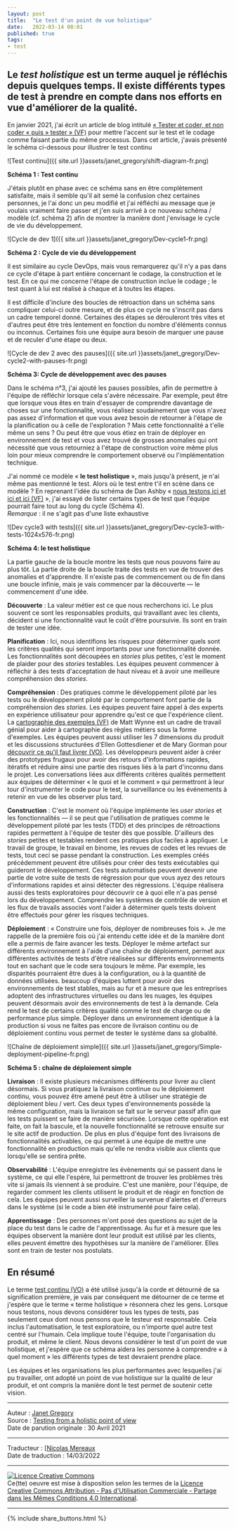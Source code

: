 ```yaml
---
layout: post
title:  "Le test d'un point de vue holistique"
date:   2022-03-14 00:01
published: true
tags:
- test
---
```


## Le _test holistique_ est un terme auquel je réfléchis depuis quelques temps. Il existe différents types de test à prendre en compte dans nos efforts en vue d'améliorer de la qualité.

En janvier 2021, j'ai écrit un article de blog intitulé [« Tester et coder, et non coder « puis » tester » (VF)](http://www.les-traducteurs-agiles.org/2022/03/07/tester-et-coder-et-non-coder-puis-tester.html) pour mettre l'accent sur le test et le codage comme faisant partie du même processus. Dans cet article, j'avais présenté le schéma ci-dessous pour illustrer le test continu

![Test continu]({{ site.url }}assets/janet_gregory/shift-diagram-fr.png)

**Schéma 1 : Test continu**

J'étais plutôt en phase avec ce schéma sans en être complètement satisfaite, mais il semble qu'il ait semé la confusion chez certaines personnes, je l'ai donc un peu modifié et j'ai réfléchi au message que je voulais vraiment faire passer et j'en suis arrivé à ce nouveau schéma / modèle (cf. schéma 2) afin de montrer la manière dont j'envisage le cycle de vie du développement.

![Cycle de dev 1]({{ site.url }}assets/janet_gregory/Dev-cycle1-fr.png)

**Schéma 2 : Cycle de vie du développement**

Il est similaire au cycle DevOps, mais vous remarquerez qu'il n'y a pas dans ce cycle d'étape à part entière concernant le codage, la construction et le test. En ce qui me concerne l'étape de construction inclue le codage ; le test quant à lui est réalisé à chaque et à toutes les étapes.

Il est difficile d'inclure des boucles de rétroaction dans un schéma sans compliquer celui-ci outre mesure, et de plus ce cycle ne s'inscrit pas dans un cadre temporel donné. Certaines des étapes se dérouleront très vites et d'autres peut être très lentement en fonction du nombre d'éléments connus ou inconnus. Certaines fois une équipe aura besoin de marquer une pause et de reculer d'une étape ou deux.

![Cycle de dev 2 avec des pauses]({{ site.url }}assets/janet_gregory/Dev-cycle2-with-pauses-fr.png)

**Schéma 3: Cycle de développement avec des pauses**

Dans le schéma n°3, j'ai ajouté les pauses possibles, afin de permettre à l'équipe de réfléchir lorsque cela s'avère nécessaire. Par exemple, peut être que lorsque vous êtes en train d'essayer de comprendre davantage de choses sur une fonctionnalité, vous réalisez soudainement que vous n'avez pas assez d'information et que vous avez besoin de retourner à l'étape de la planification ou à celle de l'exploration ? Mais cette fonctionnalité a t'elle même un sens ? Ou peut être que vous étiez en train de déployer en environnement de test et vous avez trouvé de grosses anomalies qui ont nécessité que vous retourniez à l'étape de construction voire même plus loin pour mieux comprendre le comportement observé ou l'implémentation technique.

J'ai nommé ce modèle « **le test holistique** », mais jusqu'à présent, je n'ai même pas mentionné le test. Alors où le test entre t'il en scène dans ce modèle ? En reprenant l'idée du schéma de Dan Ashby « [nous testons ici et ici et ici (VF)](http://www.les-traducteurs-agiles.org/2018/07/08/les-tests-continus-dans-devops.html) », j'ai essayé de lister certains types de test que l'équipe pourrait faire tout au long du cycle (Schéma 4).  
_Remarque_ : il ne s'agit pas d'une liste exhaustive

![Dev cycle3 with tests]({{ site.url }}assets/janet_gregory/Dev-cycle3-with-tests-1024x576-fr.png)

**Schéma 4: le test holistique**

La partie gauche de la boucle montre les tests que nous pouvons faire au plus tôt. La partie droite de la boucle traite des tests en vue de trouver des anomalies et d'apprendre. Il n'existe pas de commencement ou de fin dans une boucle infinie, mais je vais commencer par la découverte — le commencement d'une idée.

**Découverte** : La valeur métier est ce que nous recherchons ici. Le plus souvent ce sont les responsables produits, qui travaillant avec les clients, décident si une fonctionnalité vaut le coût d'être poursuivie. Ils sont en train de tester une idée.

**Planification** : Ici, nous identifions les risques pour déterminer quels sont les critères qualités qui seront importants pour une fonctionnalité donnée. Les fonctionnalités sont découpées en _stories_ plus petites, c'est le moment de plaider pour des _stories_ testables. Les équipes peuvent commencer à réfléchir à des tests d'acceptation de haut niveau et à avoir une meilleure compréhension des _stories_.

**Compréhension** : Des pratiques comme le développement piloté par les tests ou le développement piloté par le comportement font partie de la compréhension des _stories_. Les équipes peuvent faire appel à des experts en expérience utilisateur pour apprendre qu'est ce que l'expérience client. La [cartographie des exemples (VF)](http://www.les-traducteurs-agiles.org/2017/03/21/presentation-cartographie-des-exemples.html) de Matt Wynne est un cadre de travail génial pour aider à cartographie des règles métiers sous la forme d'exemples. Les équipes peuvent aussi utiliser les 7 dimensions du produit et les discussions structurées d'Ellen Gottesdiener et de Mary Gorman pour [découvrir ce qu'il faut livrer (VO)](https://www.discovertodeliver.com/). Les développeurs peuvent aider à créer des prototypes frugaux pour avoir des retours d'informations rapides, itératifs et réduire ainsi une partie des risques liés à la part d'inconnu dans le projet. Les conversations liées aux différents critères qualités permettent aux équipes de déterminer « le quoi et le comment » qui permettront à leur tour d'instrumenter le code pour le test, la surveillance ou les événements à retenir en vue de les observer plus tard.

**Construction** : C'est le moment où l'équipe implémente les _user stories_ et les fonctionnalités — il se peut que l'utilisation de pratiques comme le développement piloté par les tests (TDD) et des principes de rétroactions rapides permettent à l'équipe de tester dès que possible. D'ailleurs des _stories_ petites et testables rendent ces pratiques plus faciles à appliquer. Le travail de groupe, le travail en binome, les revues de codes et les revues de tests, tout ceci se passe pendant la construction. Les exemples créés précédemment peuvent être utilisés pour créer des tests exécutables qui guideront le développement. Ces tests automatisés peuvent devenir une partie de votre suite de tests de régression pour que vous ayez des retours d'informations rapides et ainsi détecter des régressions. L'équipe réalisera aussi des tests exploratoires pour découvrir ce à quoi elle n'a pas pensé lors du développement. Comprendre les systèmes de contrôle de version et les flux de travails associés vont l'aider à déterminer quels tests doivent être effectués pour gérer les risques techniques.

**Déploiement** : « Construire une fois, déployer de nombreuses fois ». Je me rappelle de la première fois où j'ai entendu cette idée et de la manière dont elle a permis de faire avancer les tests. Déployer le même artefact sur différents environnement à l'aide d'une chaîne de déploiement, permet aux différentes activités de tests d'être réalisées sur différents environnements tout en sachant que le code sera toujours le même. Par exemple, les disparités pourraient être dues à la configuration, ou à la quantité de données utilisées. beaucoup d'équipes luttent pour avoir des environnements de test stables, mais au fur et à mesure que les entreprises adoptent des infrastructures virtuelles ou dans les nuages, les équipes peuvent désormais avoir des environnements de test à la demande. Cela rend le test de certains critères qualité comme le test de charge ou de performance plus simple. Déployer dans un environnement identique à la production si vous ne faites pas encore de livraison continu ou de déploiement continu vous permet de tester le système dans sa globalité.

![Chaîne de déploiement simple]({{ site.url }}assets/janet_gregory/Simple-deployment-pipeline-fr.png)

**Schéma 5 : chaîne de déploiement simple**

**Livraison** : Il existe plusieurs mécanismes différents pour livrer au client désormais. Si vous pratiquez la livraison continue ou le déploiement continu, vous pouvez être amené peut être à utiliser une stratégie de déploiement bleu / vert. Ces deux types d'environnements possède la même configuration, mais la livraison se fait sur le serveur passif afin que les tests puissent se faire de manière sécurisée. Lorsque cette opération est faite, on fait la bascule, et la nouvelle fonctionnalité se retrouve ensuite sur le site actif de production. De plus en plus d'équipe font des livraisons de fonctionnalités activables, ce qui permet à une équipe de mettre une fonctionnalité en production mais qu'elle ne rendra visible aux clients que lorsqu'elle se sentira prête.

**Observabilité** : L'équipe enregistre les évènements qui se passent dans le système, ce qui elle l'espère, lui permettront de trouver les problèmes très vite si jamais ils viennent à se produire. C'est une manière, pour l'équipe, de regarder comment les clients utilisent le produit et de réagir en fonction de cela. Les équipes peuvent aussi surveiller la survenue d'alertes et d'erreurs dans le système (si le code a bien été instrumenté pour faire cela).

**Apprentissage** : Des personnes m'ont posé des questions au sujet de la place du test dans le cadre de l'apprentissage. Au fur et à mesure que les équipes observent la manière dont leur produit est utilisé par les clients, elles peuvent émettre des hypothèses sur la manière de l'améliorer. Elles sont en train de tester nos postulats.

## En résumé

Le terme [test continu (VO)](https://www.mabl.com/blog/what-does-continuous-testing-actually-mean) a été utilisé jusqu'à la corde et détourné de sa signification première, je vais par conséquent me détourner de ce terme et j'espère que le terme « terme holistique » résonnera chez les gens. Lorsque nous testons, nous devons considérer tous les types de tests, pas seulement ceux dont nous pensons que le testeur est responsable. Cela inclus l'automatisation, le test exploratoire, ou n'importe quel autre test centré sur l'humain. Cela implique toute l'équipe, toute l'organisation du produit, et même le client. Nous devons considérer le test d'un point de vue holistique, et j'espère que ce schéma aidera les personne à comprendre « à quel moment » les différents types de test devraient prendre place.

Les équipes et les organisations les plus performantes avec lesquelles j'ai pu travailler, ont adopté un point de vue holistique sur la qualité de leur produit, et ont compris la manière dont le test permet de soutenir cette vision.

---
Auteur : [Janet Gregory](https://janetgregory.ca/about/)  
Source : [Testing from a holistic point of view](https://janetgregory.ca/testing-from-a-holistic-point-of-view/)  
Date de parution originale : 30 Avril 2021  

---
Traducteur : [[Nicolas Mereaux](http://www.les-traducteurs-agiles.org/traducteurs/)  
Date de traduction : 14/03/2022  

---

<a rel="license" href="http://creativecommons.org/licenses/by-nc-sa/4.0/"><img alt="Licence Creative Commons" style="border-width:0" src="http://i.creativecommons.org/l/by-nc-sa/4.0/88x31.png" /></a><br />Ce(tte) oeuvre est mise à disposition selon les termes de la <a rel="license" href="http://creativecommons.org/licenses/by-nc-sa/4.0/">Licence Creative Commons Attribution - Pas d'Utilisation Commerciale - Partage dans les Mêmes Conditions 4.0 International</a>.

---

{% include share_buttons.html %}
